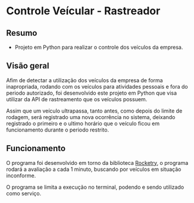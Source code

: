 # Controle Veícular - Rastreador

## Resumo

*  Projeto em Python para realizar o controle dos veículos da empresa.

## Visão geral

Afim de detectar a utilização dos veículos da empresa de forma inapropriada, rodando com os veículos para atividades pessoais e fora do periodo autorizado, foi desenvolvido este projeto em Python que visa utilizar da API de rastreamento que os veículos possuem.

Assim que um veículo ultrapassa, tanto antes, como depois do limite de rodagem, será registrado uma nova ocorrência no sistema, deixando registrado o primeiro e o ultimo horário que o veículo ficou em funcionamento durante o periodo restrito.

## Funcionamento

O programa foi desenvolvido em torno da biblioteca [Rocketry](https://github.com/Miksus/rocketry), o programa rodará a avaliação a cada 1 minuto, buscando por veículos em situação inconforme.

O programa se limita a execução no terminal, podendo e sendo utilizado como serviço.
